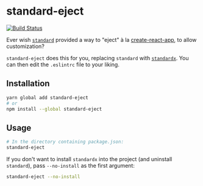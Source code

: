# standard-eject
[![Build Status](https://travis-ci.org/josephfrazier/standard-eject.svg?branch=master)](https://travis-ci.org/josephfrazier/standard-eject)

Ever wish [`standard`](https://github.com/standard/standard) provided a way to "eject" à la [create-react-app](https://github.com/facebookincubator/create-react-app/tree/10c1f577da211d65bcc278f94198ef75f00f0277#converting-to-a-custom-setup), to allow customization?

`standard-eject` does this for you, replacing `standard` with [`standardx`].
You can then edit the `.eslintrc` file to your liking.

[`standardx`]: https://github.com/standard/standardx

## Installation

```bash
yarn global add standard-eject
# or
npm install --global standard-eject
```

## Usage

```bash
# In the directory containing package.json:
standard-eject
```

If you don't want to install `standardx` into the project (and uninstall `standard`),
pass `--no-install` as the first argument:

```bash
standard-eject --no-install
```
